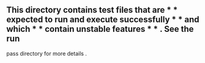 This
directory
contains
test
files
that
are
*
*
expected
to
run
and
execute
successfully
*
*
and
which
*
*
contain
unstable
features
*
*
.
See
the
run
-
pass
directory
for
more
details
.
